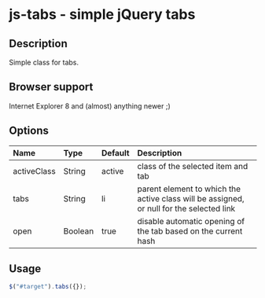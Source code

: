 # js-tabs - simple jQuery tabs

## Description

Simple class for tabs.

## Browser support

Internet Explorer 8 and (almost) anything newer ;)

## Options

Name        | Type       | Default    | Description
:---------- | :--------- | :--------- | :-----------
activeClass | String     | active     | class of the selected item and tab
tabs        | String     | li         | parent element to which the active class will be assigned, or null for the selected link
open        | Boolean    | true       | disable automatic opening of the tab based on the current hash

## Usage

```javascript
$("#target").tabs({});
```